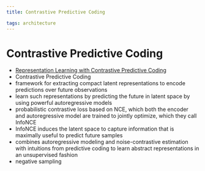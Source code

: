 ```yaml
---
title: Contrastive Predictive Coding

tags: architecture 
---
```


# Contrastive Predictive Coding
- [Representation Learning with Contrastive Predictive Coding](https://arxiv.org/abs/1807.03748)
- Contrastive Predictive Coding
- framework for extracting compact latent representations to encode predictions over future observations
- learn such representations by predicting the future in latent space by using powerful autoregressive models
- probabilistic contrastive loss based on NCE, which both the encoder and autoregressive model are trained to jointly optimize, which they call InfoNCE
- InfoNCE induces the latent space to capture information that is maximally useful to predict future samples
- combines autoregressive modeling and noise-contrastive estimation with intuitions from predictive coding to learn abstract representations in an unsupervised fashion
- negative sampling









